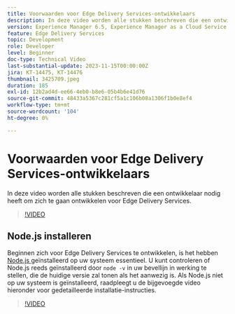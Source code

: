 ```yaml
---
title: Voorwaarden voor Edge Delivery Services-ontwikkelaars
description: In deze video worden alle stukken beschreven die een ontwikkelaar nodig heeft om zich te gaan ontwikkelen voor Edge Delivery Services.
version: Experience Manager 6.5, Experience Manager as a Cloud Service
feature: Edge Delivery Services
topic: Development
role: Developer
level: Beginner
doc-type: Technical Video
last-substantial-update: 2023-11-15T00:00:00Z
jira: KT-14475, KT-14476
thumbnail: 3425709.jpeg
duration: 185
exl-id: 12b2ad4d-ee66-4eb0-b8e6-05b4b6e41d76
source-git-commit: 48433a5367c281cf5a1c106b08a1306f1b0e8ef4
workflow-type: tm+mt
source-wordcount: '104'
ht-degree: 0%

---
```


# Voorwaarden voor Edge Delivery Services-ontwikkelaars

In deze video worden alle stukken beschreven die een ontwikkelaar nodig heeft om zich te gaan ontwikkelen voor Edge Delivery Services.

>[!VIDEO](https://video.tv.adobe.com/v/3425709/?learn=on)

## Node.js installeren

Beginnen zich voor Edge Delivery Services te ontwikkelen, is het hebben [ Node.js ](https://nodejs.org) geïnstalleerd op uw systeem essentieel. U kunt controleren of Node.js reeds geïnstalleerd door `node -v` in uw bevellijn in werking te stellen, die de huidige versie zal tonen als het aanwezig is. Als Node.js niet op uw systeem is geïnstalleerd, raadpleegt u de bijgevoegde video hieronder voor gedetailleerde installatie-instructies.

>[!VIDEO](https://video.tv.adobe.com/v/3425710/?learn=on)
